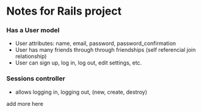 # Notes for Rails project

### Has a User model
- User attributes: name, email, password, password_confirmation
- User has many friends through through friendships (self referencial join relationship)
- User can sign up, log in, log out, edit settings, etc.


### Sessions controller
- allows logging in, logging out, (new, create, destroy)

add more here